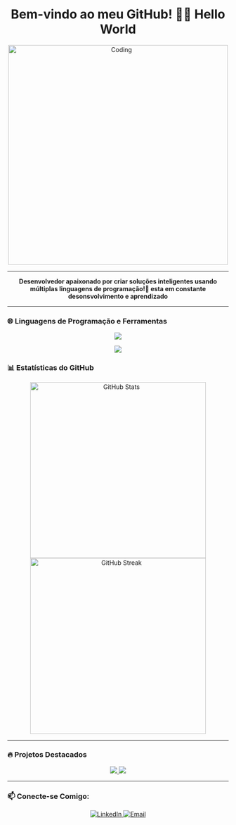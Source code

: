 <h1 align="center">Bem-vindo ao meu GitHub! 👨‍💻 
Hello World</h1>

<div align="center">
  <img src="https://media.giphy.com/media/qgQUggAC3Pfv687qPC/giphy.gif" alt="Coding" width="500"/>
</div>

---

<p align="center">
  <strong>Desenvolvedor apaixonado por criar soluções inteligentes usando múltiplas linguagens de programação!🚀 
    esta em constante desonsvolvimento e aprendizado</strong>
</p>

---

### 🌐 Linguagens de Programação e Ferramentas
<p align="center">
  <img src="https://skillicons.dev/icons?i=js,vue,c,cpp,python,html,css,nodejs,git" />
</p>
<p align="center">
  <a href="https://skillicons.dev">
    <img src="https://skillicons.dev/icons?i=git,kubernetes,docker,c,vim" />
  </a>
</p>

### 📊 Estatísticas do GitHub
<p align="center">
  <img src="https://github-readme-stats.vercel.app/api?username=seu-usuario&show_icons=true&theme=radical" alt="GitHub Stats" width="400px"/>
  <img src="https://github-readme-streak-stats.herokuapp.com/?user=seu-usuario&theme=radical" alt="GitHub Streak" width="400px"/>
</p>

---

### 🔥 Projetos Destacados
<p align="center">
  <a href="https://github.com/seu-usuario/projeto1">
    <img src="https://github-readme-stats.vercel.app/api/pin/?username=seu-usuario&repo=projeto1&theme=radical" />
  </a>
  <a href="https://github.com/seu-usuario/projeto2">
    <img src="https://github-readme-stats.vercel.app/api/pin/?username=seu-usuario&repo=projeto2&theme=radical" />
  </a>
</p>

---
### 📫 Conecte-se Comigo:
<p align="center">
  <a href="https://linkedin.com/in/seu-usuario" target="_blank">
    <img src="https://img.shields.io/badge/-LinkedIn-%230077B5?style=for-the-badge&logo=linkedin&logoColor=white" alt="LinkedIn"/>
  </a>
  <a href="mailto:seu-email@gmail.com">
    <img src="https://img.shields.io/badge/-Email-%23D14836?style=for-the-badge&logo=gmail&logoColor=white" alt="Email"/>
  </a>
</p>
